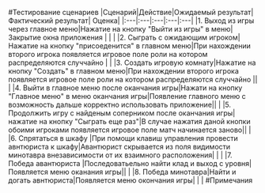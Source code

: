 #Тестирование сценариев
|Сценарий|Действие|Ожидаемый результат|Фактический результат| Оценка|
|:---|:---|:---|:---|:---|
|1. Выход из игры через главное меню|Нажатие на кнопку "Выйти из игры" в меню|Закрытие окна приложения | | |
|2. Сыграть с ожидающим игроком|Нажатие на кнопку "присоеденится" в главном меню|При нахождении второго игрока появляется игровое поле роли на котором распределяются случчайно |  |
|3. Создать игровую комнату|Нажатие на кнопку "Создать" в главном меню|При нахождении второго игрока появляется игровое поле роли на котором распределяются случчайно || |
|4. Выйти в главное меню после оканчания игры|Нажати на кнопку "Главное меню" в меню оканчания игры|Появление главного меню с возможность дальше корректно использовать приложение|| |
|5. Продолжить игру с найденым соперником после оканчания игры|нажатие на кнопку "Сыграть еще раз"|В случае нажатия даной кнопки обоими игроками появляется игровое поле матч начинается заново|| |
|6. Спрятаться в шкафу |При помощи клавиш управления провести авнтюриста к шкафу|Авантюрист скрывается из поля видимости минотавра внезависимости от их взаимного расположения| | |
|7. Победа авантюриста |Последоватьельно найти клад и выход с уровня|Появляется меню оканания игры|| |
|8. Победа минотавра|Найти и догать авнтюриста|Появляется меню окончания игры| | |
#Примечания